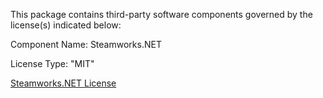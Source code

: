 This package contains third-party software components governed by the license(s) indicated below:

Component Name: Steamworks.NET

License Type: "MIT"

[Steamworks.NET License](https://github.com/90-games/UnityExtensionsSteamworks.NET/blob/master/LICENSE.md)
